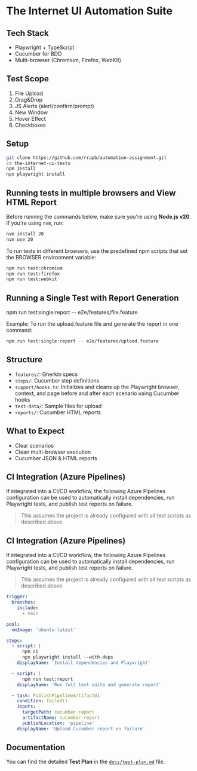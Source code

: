 # The Internet UI Automation Suite

## Tech Stack
- Playwright + TypeScript
- Cucumber for BDD
- Multi-browser (Chromium, Firefox, WebKit)

## Test Scope
1. File Upload  
2. Drag&Drop  
3. JS Alerts (alert/confirm/prompt)  
4. New Window  
5. Hover Effect  
6. Checkboxes

## Setup
```bash
git clone https://github.com/rrapb/automation-assignment.git
cd the-internet-ui-tests
npm install
npx playwright install
```

## Running tests in multiple browsers and View HTML Report

Before running the commands below, make sure you're using **Node.js v20**.  
If you're using `nvm`, run: 
```bash
nvm install 20
nvm use 20
```

To run tests in different browsers, use the predefined npm scripts that set the BROWSER environment variable:

```bash
npm run test:chromium
npm run test:firefox
npm run test:webkit
```

## Running a Single Test with Report Generation
npm run test:single:report -- e2e/features/file.feature

Example:
To run the upload.feature file and generate the report in one command:
```bash
npm run test:single:report -- e2e/features/upload.feature
```

## Structure
- `features/`: Gherkin specs  
- `steps/`: Cucumber step definitions  
- `support/hooks.ts`: Initializes and cleans up the Playwright browser, context, and page before and after each scenario using Cucumber hooks
- `test-data/`: Sample files for upload
- `reports/`: Cucumber HTML reports

## What to Expect
- Clear scenarios
- Clean multi-browser execution
- Cucumber JSON & HTML reports

## CI Integration (Azure Pipelines)

If integrated into a CI/CD workflow, the following Azure Pipelines configuration can be used to automatically install dependencies, run Playwright tests, and publish test reports on failure.

> This assumes the project is already configured with all test scripts as described above.

## CI Integration (Azure Pipelines)

If integrated into a CI/CD workflow, the following Azure Pipelines configuration can be used to automatically install dependencies, run Playwright tests, and publish test reports on failure.

> This assumes the project is already configured with all test scripts as described above.

```yaml
trigger:
  branches:
    include:
      - main

pool:
  vmImage: 'ubuntu-latest'

steps:
  - script: |
      npm ci
      npx playwright install --with-deps
    displayName: 'Install dependencies and Playwright'

  - script: |
      npm run test:report
    displayName: 'Run full test suite and generate report'

  - task: PublishPipelineArtifact@1
    condition: failed()
    inputs:
      targetPath: cucumber-report
      artifactName: cucumber-report
      publishLocation: 'pipeline'
    displayName: 'Upload Cucumber report on failure'
```

## Documentation

You can find the detailed **Test Plan** in the [`docs/test-plan.md`](docs/test-plan.md) file.

